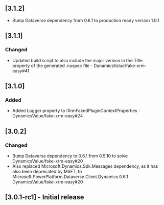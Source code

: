 ## [3.1.2]

- Bump Dataverse dependency from 0.6.1 to production ready version 1.0.1
## [3.1.1]

### Changed

- Updated build script to also include the major version in the Title property of the generated .nuspec file - DynamicsValue/fake-xrm-easy#41

## [3.1.0]

### Added

- Added Logger property to IXrmFakedPluginContextProperties - DynamicsValue/fake-xrm-easy#24

## [3.0.2]

### Changed

- Bump Dataverse dependency to 0.6.1 from 0.5.10 to solve DynamicsValue/fake-xrm-easy#20
- Also replaced Microsoft.Dynamics.Sdk.Messages dependency, as it has also been deprecated by MSFT, to Microsoft.PowerPlatform.Dataverse.Client.Dynamics 0.6.1 DynamicsValue/fake-xrm-easy#20
## [3.0.1-rc1] - Initial release




